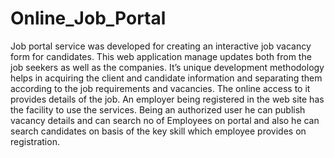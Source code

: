 # Online_Job_Portal
Job portal service was developed for creating an interactive job vacancy form for
candidates. This web application manage updates both from the job seekers as well
as the companies. It’s unique development methodology helps in acquiring the client
and candidate information and separating them according to the job requirements
and vacancies.
The online access to it provides details of the job. An employer being registered in
the web site has the facility to use the services. Being an authorized user he can
publish vacancy details and can search no of Employees on portal and also he can
search candidates on basis of the key skill which employee provides on registration.
